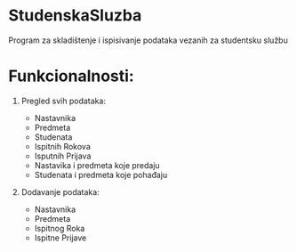 # StudenskaSluzba
Program za skladištenje i ispisivanje podataka vezanih za studentsku službu

# Funkcionalnosti:

  1. Pregled svih podataka:
     - Nastavnika
     - Predmeta
     - Studenata
     - Ispitnih Rokova
     - Isputnih Prijava
     - Nastavika i predmeta koje predaju
     - Studenata i predmeta koje pohađaju
       
  2. Dodavanje podataka:
     - Nastavnika
     - Predmeta
     - Ispitnog Roka
     - Ispitne Prijave
     
